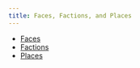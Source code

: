 ```yaml
---
title: Faces, Factions, and Places
---
```


* [Faces](/setting/faces-factions-and-places/faces)
* [Factions](/setting/faces-factions-and-places/factions)
* [Places](/setting/faces-factions-and-places/places)
